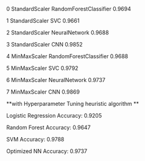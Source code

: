 0  StandardScaler  RandomForestClassifier    0.9694

1  StandardScaler                     SVC    0.9661

2  StandardScaler           NeuralNetwork    0.9688

3  StandardScaler                     CNN    0.9852

4    MinMaxScaler  RandomForestClassifier    0.9688

5    MinMaxScaler                     SVC    0.9792

6    MinMaxScaler           NeuralNetwork    0.9737

7    MinMaxScaler                     CNN    0.9869


**with Hyperparameter Tuning heuristic algorithm
**

Logistic Regression Accuracy: 0.9205

Random Forest Accuracy: 0.9647

SVM Accuracy: 0.9788

Optimized NN Accuracy: 0.9737
